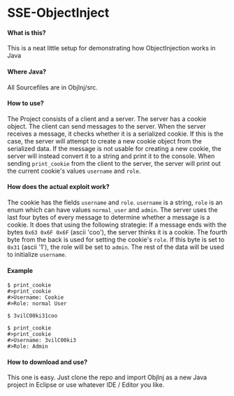 # SSE-ObjectInject

#### What is this?
This is a neat little setup for demonstrating how ObjectInjection works in Java

#### Where Java?
All Sourcefiles are in ObjInj/src.

#### How to use?
The Project consists of a client and a server. The server has a cookie object.
The client can send messages to the server. When the server receives a message, it checks whether it is a serialized cookie. If this is the case, the server will attempt to create a new cookie object from the serialized data. If the message is not usable for creating a new cookie, the server will instead convert it to a string and print it to the console.
When sending `print_cookie` from the client to the server, the server will print out the current cookie's values `username` and `role`.

#### How does the actual exploit work?
The cookie has the fields `username` and `role`. `username` is a string, `role` is an enum which can have values `normal_user` and `admin`. The server uses the last four bytes of every message to determine whether a message is a cookie. It does that using the following strategie: If a message ends with the bytes `0x63 0x6F 0x6F` (ascii 'coo'), the server thinks it is a cookie. The fourth byte from the back is used for setting the cookie's `role`. If this byte is set to `0x31` (ascii '1'), the role will be set to `admin`. The rest of the data will be used to initialize `username`. 

#### Example
```
$ print_cookie
#>print_cookie
#>Username: Cookie
#>Role: normal User

$ 3vilC00ki31coo

$ print_cookie
#>print_cookie
#>Username: 3vilC00ki3
#>Role: Admin
```

#### How to download and use?
This one is easy. Just clone the repo and import ObjInj as a new Java project in Eclipse or use whatever IDE / Editor you like.

